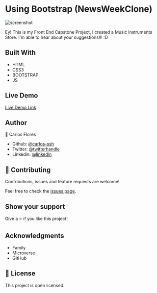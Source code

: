 # Using Bootstrap (NewsWeekClone)

![screenshot](mockup-cr.png)

Ey! 
This is my Front End Capstone Project, I created a Music Instruments Store.
I'm able to hear about your suggestions!!! :D

## Built With

- HTML
- CSS3
- BOOTSTRAP
- JS

## Live Demo

[Live Demo Link](https://rawcdn.githack.com/carlos-ssh/newsweek/f445e12eb690b2de6c6843bb6fc95df5421fc8b4/index.html)

## Author

👤 Carlos Flores

- Github: [@carlos-ssh](https://github.com/carlos-ssh)
- Twitter: [@twitterhandle](https://twitter.com/AomRobles)
- Linkedin: [@linkedin](https://www.linkedin.com/in/carlos-ssh/)

## 🤝 Contributing

Contributions, issues and feature requests are welcome!

Feel free to check the [issues page](issues/).

## Show your support

Give a ⭐️ if you like this project!

## Acknowledgments

- Family
- Microverse
- GitHub

## 📝 License

This project is open licensed.
